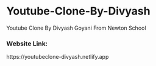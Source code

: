 # Youtube-Clone-By-Divyash
Youtube Clone By Divyash Goyani From Newton School
<h3>Website Link:</h3>
https://youtubeclone-divyash.netlify.app

